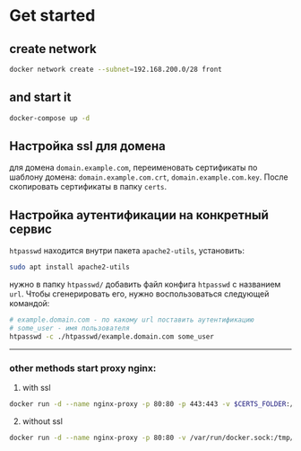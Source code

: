 # Get started

## create network
```bash
docker network create --subnet=192.168.200.0/28 front
```

## and start it
```bash
docker-compose up -d
```

## Настройка ssl для домена
для домена `domain.example.com`, переименовать сертификаты по шаблону домена: `domain.example.com.crt`, `domain.example.com.key`. После скопировать сертификаты в папку `certs`.

## Настройка аутентификации на конкретный сервис
`htpasswd` находится внутри пакета `apache2-utils`, установить:
```bash
sudo apt install apache2-utils
```

нужно в папку `htpasswd/` добавить файл конфига `htpasswd` с названием `url`. Чтобы сгенерировать его, нужно воспользоваться следующей командой:
```bash
# example.domain.com - по какому url поставить аутентификацию
# some_user - имя пользователя
htpasswd -c ./htpasswd/example.domain.com some_user
```

------------------------------------------------------------
### other methods start proxy nginx:
1. with ssl
```bash
docker run -d --name nginx-proxy -p 80:80 -p 443:443 -v $CERTS_FOLDER:/etc/nginx/certs -v /var/run/docker.sock:/tmp/docker.sock:ro --net front --restart always jwilder/nginx-proxy
```
2. without ssl
```bash
docker run -d --name nginx-proxy -p 80:80 -v /var/run/docker.sock:/tmp/docker.sock:ro --net front --restart always jwilder/nginx-proxy
```

